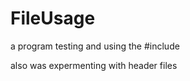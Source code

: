 # FileUsage
a program testing and using the #include <filesystem>
  
  also was expermenting with header files
